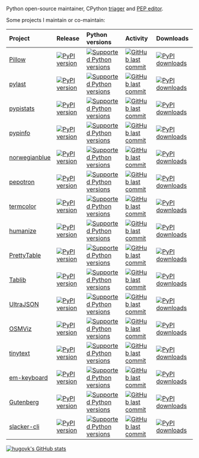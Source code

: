 Python open-source maintainer, CPython
[triager](https://devguide.python.org/triaging/#python-triage-team) and
[PEP editor](https://peps.python.org/pep-0001/#pep-editor-responsibilities-workflow).

Some projects I maintain or co-maintain:

[start_generated]: # (start_generated)

| Project                                                   | Release                                                                                                                  | Python versions                                                                                                                                     | Activity                                                                                                                                                           | Downloads                                                                                                                         |
|:----------------------------------------------------------|:-------------------------------------------------------------------------------------------------------------------------|:----------------------------------------------------------------------------------------------------------------------------------------------------|:-------------------------------------------------------------------------------------------------------------------------------------------------------------------|:----------------------------------------------------------------------------------------------------------------------------------|
| [Pillow](https://github.com/python-pillow/Pillow)         | [![PyPI version](https://img.shields.io/pypi/v/Pillow?style=flat-square)](https://pypi.org/project/Pillow)               | [![Supported Python versions](https://img.shields.io/pypi/pyversions/Pillow.svg?style=flat-square)](https://pypi.org/project/Pillow/)               | [![GitHub last commit](https://img.shields.io/github/last-commit/python-pillow/Pillow?style=flat-square)](https://github.com/python-pillow/Pillow/commits)         | [![PyPI downloads](https://img.shields.io/pypi/dm/Pillow?style=flat-square)](https://pypistats.org/packages/Pillow)               |
| [pylast](https://github.com/pylast/pylast)                | [![PyPI version](https://img.shields.io/pypi/v/pylast?style=flat-square)](https://pypi.org/project/pylast)               | [![Supported Python versions](https://img.shields.io/pypi/pyversions/pylast.svg?style=flat-square)](https://pypi.org/project/pylast/)               | [![GitHub last commit](https://img.shields.io/github/last-commit/pylast/pylast?style=flat-square)](https://github.com/pylast/pylast/commits)                       | [![PyPI downloads](https://img.shields.io/pypi/dm/pylast?style=flat-square)](https://pypistats.org/packages/pylast)               |
| [pypistats](https://github.com/hugovk/pypistats)          | [![PyPI version](https://img.shields.io/pypi/v/pypistats?style=flat-square)](https://pypi.org/project/pypistats)         | [![Supported Python versions](https://img.shields.io/pypi/pyversions/pypistats.svg?style=flat-square)](https://pypi.org/project/pypistats/)         | [![GitHub last commit](https://img.shields.io/github/last-commit/hugovk/pypistats?style=flat-square)](https://github.com/hugovk/pypistats/commits)                 | [![PyPI downloads](https://img.shields.io/pypi/dm/pypistats?style=flat-square)](https://pypistats.org/packages/pypistats)         |
| [pypinfo](https://github.com/ofek/pypinfo)                | [![PyPI version](https://img.shields.io/pypi/v/pypinfo?style=flat-square)](https://pypi.org/project/pypinfo)             | [![Supported Python versions](https://img.shields.io/pypi/pyversions/pypinfo.svg?style=flat-square)](https://pypi.org/project/pypinfo/)             | [![GitHub last commit](https://img.shields.io/github/last-commit/ofek/pypinfo?style=flat-square)](https://github.com/ofek/pypinfo/commits)                         | [![PyPI downloads](https://img.shields.io/pypi/dm/pypinfo?style=flat-square)](https://pypistats.org/packages/pypinfo)             |
| [norwegianblue](https://github.com/hugovk/norwegianblue)  | [![PyPI version](https://img.shields.io/pypi/v/norwegianblue?style=flat-square)](https://pypi.org/project/norwegianblue) | [![Supported Python versions](https://img.shields.io/pypi/pyversions/norwegianblue.svg?style=flat-square)](https://pypi.org/project/norwegianblue/) | [![GitHub last commit](https://img.shields.io/github/last-commit/hugovk/norwegianblue?style=flat-square)](https://github.com/hugovk/norwegianblue/commits)         | [![PyPI downloads](https://img.shields.io/pypi/dm/norwegianblue?style=flat-square)](https://pypistats.org/packages/norwegianblue) |
| [pepotron](https://github.com/hugovk/pepotron)            | [![PyPI version](https://img.shields.io/pypi/v/pepotron?style=flat-square)](https://pypi.org/project/pepotron)           | [![Supported Python versions](https://img.shields.io/pypi/pyversions/pepotron.svg?style=flat-square)](https://pypi.org/project/pepotron/)           | [![GitHub last commit](https://img.shields.io/github/last-commit/hugovk/pepotron?style=flat-square)](https://github.com/hugovk/pepotron/commits)                   | [![PyPI downloads](https://img.shields.io/pypi/dm/pepotron?style=flat-square)](https://pypistats.org/packages/pepotron)           |
| [termcolor](https://github.com/termcolor/termcolor)       | [![PyPI version](https://img.shields.io/pypi/v/termcolor?style=flat-square)](https://pypi.org/project/termcolor)         | [![Supported Python versions](https://img.shields.io/pypi/pyversions/termcolor.svg?style=flat-square)](https://pypi.org/project/termcolor/)         | [![GitHub last commit](https://img.shields.io/github/last-commit/termcolor/termcolor?style=flat-square)](https://github.com/termcolor/termcolor/commits)           | [![PyPI downloads](https://img.shields.io/pypi/dm/termcolor?style=flat-square)](https://pypistats.org/packages/termcolor)         |
| [humanize](https://github.com/python-humanize/humanize)   | [![PyPI version](https://img.shields.io/pypi/v/humanize?style=flat-square)](https://pypi.org/project/humanize)           | [![Supported Python versions](https://img.shields.io/pypi/pyversions/humanize.svg?style=flat-square)](https://pypi.org/project/humanize/)           | [![GitHub last commit](https://img.shields.io/github/last-commit/python-humanize/humanize?style=flat-square)](https://github.com/python-humanize/humanize/commits) | [![PyPI downloads](https://img.shields.io/pypi/dm/humanize?style=flat-square)](https://pypistats.org/packages/humanize)           |
| [PrettyTable](https://github.com/jazzband/prettytable)    | [![PyPI version](https://img.shields.io/pypi/v/PrettyTable?style=flat-square)](https://pypi.org/project/PrettyTable)     | [![Supported Python versions](https://img.shields.io/pypi/pyversions/PrettyTable.svg?style=flat-square)](https://pypi.org/project/PrettyTable/)     | [![GitHub last commit](https://img.shields.io/github/last-commit/jazzband/prettytable?style=flat-square)](https://github.com/jazzband/prettytable/commits)         | [![PyPI downloads](https://img.shields.io/pypi/dm/PrettyTable?style=flat-square)](https://pypistats.org/packages/PrettyTable)     |
| [Tablib](https://github.com/jazzband/tablib)              | [![PyPI version](https://img.shields.io/pypi/v/Tablib?style=flat-square)](https://pypi.org/project/Tablib)               | [![Supported Python versions](https://img.shields.io/pypi/pyversions/Tablib.svg?style=flat-square)](https://pypi.org/project/Tablib/)               | [![GitHub last commit](https://img.shields.io/github/last-commit/jazzband/tablib?style=flat-square)](https://github.com/jazzband/tablib/commits)                   | [![PyPI downloads](https://img.shields.io/pypi/dm/Tablib?style=flat-square)](https://pypistats.org/packages/Tablib)               |
| [UltraJSON](https://github.com/ultrajson/ultrajson)       | [![PyPI version](https://img.shields.io/pypi/v/ujson?style=flat-square)](https://pypi.org/project/ujson)                 | [![Supported Python versions](https://img.shields.io/pypi/pyversions/ujson.svg?style=flat-square)](https://pypi.org/project/ujson/)                 | [![GitHub last commit](https://img.shields.io/github/last-commit/ultrajson/ultrajson?style=flat-square)](https://github.com/ultrajson/ultrajson/commits)           | [![PyPI downloads](https://img.shields.io/pypi/dm/ujson?style=flat-square)](https://pypistats.org/packages/ujson)                 |
| [OSMViz](https://github.com/hugovk/osmviz)                | [![PyPI version](https://img.shields.io/pypi/v/OSMViz?style=flat-square)](https://pypi.org/project/OSMViz)               | [![Supported Python versions](https://img.shields.io/pypi/pyversions/OSMViz.svg?style=flat-square)](https://pypi.org/project/OSMViz/)               | [![GitHub last commit](https://img.shields.io/github/last-commit/hugovk/osmviz?style=flat-square)](https://github.com/hugovk/osmviz/commits)                       | [![PyPI downloads](https://img.shields.io/pypi/dm/OSMViz?style=flat-square)](https://pypistats.org/packages/OSMViz)               |
| [tinytext](https://github.com/hugovk/tinytext)            | [![PyPI version](https://img.shields.io/pypi/v/tinytext?style=flat-square)](https://pypi.org/project/tinytext)           | [![Supported Python versions](https://img.shields.io/pypi/pyversions/tinytext.svg?style=flat-square)](https://pypi.org/project/tinytext/)           | [![GitHub last commit](https://img.shields.io/github/last-commit/hugovk/tinytext?style=flat-square)](https://github.com/hugovk/tinytext/commits)                   | [![PyPI downloads](https://img.shields.io/pypi/dm/tinytext?style=flat-square)](https://pypistats.org/packages/tinytext)           |
| [em-keyboard](https://github.com/hugovk/em-keyboard)      | [![PyPI version](https://img.shields.io/pypi/v/em-keyboard?style=flat-square)](https://pypi.org/project/em-keyboard)     | [![Supported Python versions](https://img.shields.io/pypi/pyversions/em-keyboard.svg?style=flat-square)](https://pypi.org/project/em-keyboard/)     | [![GitHub last commit](https://img.shields.io/github/last-commit/hugovk/em-keyboard?style=flat-square)](https://github.com/hugovk/em-keyboard/commits)             | [![PyPI downloads](https://img.shields.io/pypi/dm/em-keyboard?style=flat-square)](https://pypistats.org/packages/em-keyboard)     |
| [Gutenberg](https://github.com/c-w/gutenberg)             | [![PyPI version](https://img.shields.io/pypi/v/Gutenberg?style=flat-square)](https://pypi.org/project/Gutenberg)         | [![Supported Python versions](https://img.shields.io/pypi/pyversions/Gutenberg.svg?style=flat-square)](https://pypi.org/project/Gutenberg/)         | [![GitHub last commit](https://img.shields.io/github/last-commit/c-w/gutenberg?style=flat-square)](https://github.com/c-w/gutenberg/commits)                       | [![PyPI downloads](https://img.shields.io/pypi/dm/Gutenberg?style=flat-square)](https://pypistats.org/packages/Gutenberg)         |
| [slacker-cli](https://github.com/juanpabloaj/slacker-cli) | [![PyPI version](https://img.shields.io/pypi/v/slacker-cli?style=flat-square)](https://pypi.org/project/slacker-cli)     | [![Supported Python versions](https://img.shields.io/pypi/pyversions/slacker-cli.svg?style=flat-square)](https://pypi.org/project/slacker-cli/)     | [![GitHub last commit](https://img.shields.io/github/last-commit/juanpabloaj/slacker-cli?style=flat-square)](https://github.com/juanpabloaj/slacker-cli/commits)   | [![PyPI downloads](https://img.shields.io/pypi/dm/slacker-cli?style=flat-square)](https://pypistats.org/packages/slacker-cli)     |

[end_generated]: # (end_generated)

[![hugovk's GitHub stats](https://github-readme-stats.vercel.app/api?username=hugovk&count_private=true&show_icons=true)](https://github.com/anuraghazra/github-readme-stats)
